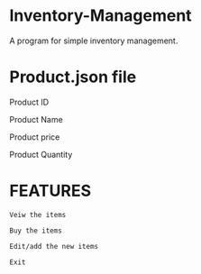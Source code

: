 

# Inventory-Management

A program for simple inventory management.

# Product.json file 

   Product ID 

   Product Name 

   Product price 

   Product Quantity 

   

# FEATURES 

    Veiw the items 

    Buy the items 

    Edit/add the new items 

    Exit



